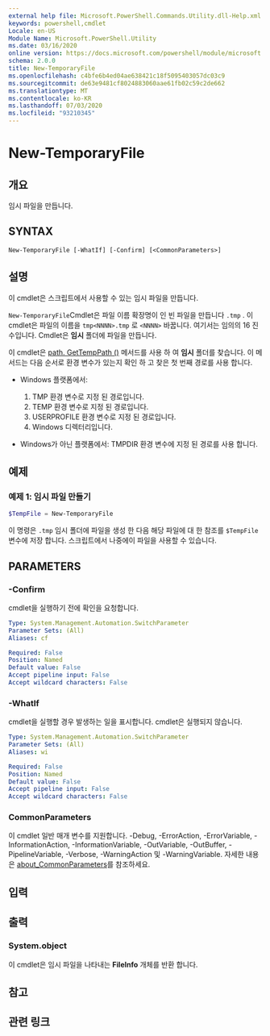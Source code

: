 ```yaml
---
external help file: Microsoft.PowerShell.Commands.Utility.dll-Help.xml
keywords: powershell,cmdlet
Locale: en-US
Module Name: Microsoft.PowerShell.Utility
ms.date: 03/16/2020
online version: https://docs.microsoft.com/powershell/module/microsoft.powershell.utility/new-temporaryfile?view=powershell-7&WT.mc_id=ps-gethelp
schema: 2.0.0
title: New-TemporaryFile
ms.openlocfilehash: c4bfe6b4ed04ae638421c18f5095403057dc03c9
ms.sourcegitcommit: de63e9481cf8024883060aae61fb02c59c2de662
ms.translationtype: MT
ms.contentlocale: ko-KR
ms.lasthandoff: 07/03/2020
ms.locfileid: "93210345"
---
```

# New-TemporaryFile

## 개요
임시 파일을 만듭니다.

## SYNTAX

```
New-TemporaryFile [-WhatIf] [-Confirm] [<CommonParameters>]
```

## 설명

이 cmdlet은 스크립트에서 사용할 수 있는 임시 파일을 만듭니다.

`New-TemporaryFile`Cmdlet은 파일 이름 확장명이 인 빈 파일을 만듭니다 `.tmp` .
이 cmdlet은 파일의 이름을 `tmp<NNNN>.tmp` 로 `<NNNN>` 바꿉니다. 여기서는 임의의 16 진수입니다.
Cmdlet은 **임시** 폴더에 파일을 만듭니다.

이 cmdlet은 [path. GetTempPath ()](/dotnet/api/system.io.path.gettemppath) 메서드를 사용 하 여 **임시** 폴더를 찾습니다. 이 메서드는 다음 순서로 환경 변수가 있는지 확인 하 고 찾은 첫 번째 경로를 사용 합니다.

- Windows 플랫폼에서:

  1. TMP 환경 변수로 지정 된 경로입니다.
  1. TEMP 환경 변수로 지정 된 경로입니다.
  1. USERPROFILE 환경 변수로 지정 된 경로입니다.
  1. Windows 디렉터리입니다.

- Windows가 아닌 플랫폼에서: TMPDIR 환경 변수에 지정 된 경로를 사용 합니다.

## 예제

### 예제 1: 임시 파일 만들기

```powershell
$TempFile = New-TemporaryFile
```

이 명령은 `.tmp` 임시 폴더에 파일을 생성 한 다음 해당 파일에 대 한 참조를 `$TempFile` 변수에 저장 합니다. 스크립트에서 나중에이 파일을 사용할 수 있습니다.

## PARAMETERS

### -Confirm

cmdlet을 실행하기 전에 확인을 요청합니다.

```yaml
Type: System.Management.Automation.SwitchParameter
Parameter Sets: (All)
Aliases: cf

Required: False
Position: Named
Default value: False
Accept pipeline input: False
Accept wildcard characters: False
```

### -WhatIf

cmdlet을 실행할 경우 발생하는 일을 표시합니다.
cmdlet은 실행되지 않습니다.

```yaml
Type: System.Management.Automation.SwitchParameter
Parameter Sets: (All)
Aliases: wi

Required: False
Position: Named
Default value: False
Accept pipeline input: False
Accept wildcard characters: False
```

### CommonParameters

이 cmdlet 일반 매개 변수를 지원합니다. -Debug, -ErrorAction, -ErrorVariable, -InformationAction, -InformationVariable, -OutVariable, -OutBuffer, -PipelineVariable, -Verbose, -WarningAction 및 -WarningVariable. 자세한 내용은 [about_CommonParameters](../Microsoft.PowerShell.Core/About/about_CommonParameters.md)를 참조하세요.

## 입력

## 출력

### System.object

이 cmdlet은 임시 파일을 나타내는 **FileInfo** 개체를 반환 합니다.

## 참고

## 관련 링크
